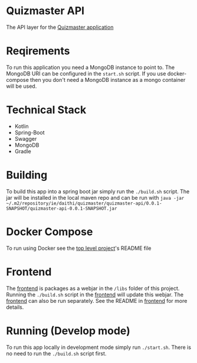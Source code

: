 # Quizmaster API
The API layer for the [Quizmaster application](https://github.com/daithihearn/quizmaster)

# Reqirements
To run this application you need a MongoDB instance to point to. The MongoDB URI can be configured in the `start.sh` script.
If you use docker-compose then you don't need a MongoDB instance as a mongo container will be used.

# Technical Stack
- Kotlin
- Spring-Boot
- Swagger
- MongoDB
- Gradle

# Building
To build this app into a spring boot jar simply run the `./build.sh` script.
The jar will be installed in the local maven repo and can be run with `java -jar ~/.m2/repository/ie/daithi/quizmaster/quizmaster-api/0.0.1-SNAPSHOT/quizmaster-api-0.0.1-SNAPSHOT.jar`

# Docker Compose
To run using Docker see the [top level project](https://github.com/daithihearn/quizmaster)'s README file 

# Frontend
The [frontend](https://github.com/daithihearn/quizmaster-frontend) is packages as a webjar in the `/libs` folder of this project. Running the `./build.sh` script in the [frontend](https://github.com/daithihearn/quizmaster-frontend) will update this webjar. The [frontend](https://github.com/daithihearn/quizmaster-frontend) can also be run separately. See the README in [frontend](https://github.com/daithihearn/quizmaster-frontend) for more details.

# Running (Develop mode)
To run this app locally in development mode simply run `./start.sh`. There is no need to run the `./build.sh` script first.
